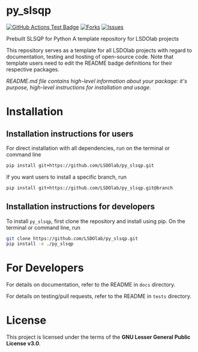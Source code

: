 # py_slsqp

<!---
[![Python](https://img.shields.io/pypi/pyversions/py_slsqp)](https://img.shields.io/pypi/pyversions/py_slsqp)
[![Pypi](https://img.shields.io/pypi/v/py_slsqp)](https://pypi.org/project/py_slsqp/)
[![Coveralls Badge][13]][14]
[![PyPI version][10]][11]
[![PyPI Monthly Downloads][12]][11]
-->

[![GitHub Actions Test Badge](https://github.com/LSDOlab/py_slsqp/actions/workflows/actions.yml/badge.svg)](https://github.com/py_slsqp/py_slsqp/actions)
[![Forks](https://img.shields.io/github/forks/LSDOlab/py_slsqp.svg)](https://github.com/LSDOlab/py_slsqp/network)
[![Issues](https://img.shields.io/github/issues/LSDOlab/py_slsqp.svg)](https://github.com/LSDOlab/py_slsqp/issues)

Prebuilt SLSQP for Python
A template repository for LSDOlab projects

This repository serves as a template for all LSDOlab projects with regard to documentation, testing and hosting of open-source code.
Note that template users need to edit the README badge definitions for their respective packages.

*README.md file contains high-level information about your package: it's purpose, high-level instructions for installation and usage.*

# Installation

## Installation instructions for users
For direct installation with all dependencies, run on the terminal or command line
```sh
pip install git+https://github.com/LSDOlab/py_slsqp.git
```
If you want users to install a specific branch, run
```sh
pip install git+https://github.com/LSDOlab/py_slsqp.git@branch
```

<!-- **Enabled by**: `packages=find_packages()` in the `setup.py` file. -->

## Installation instructions for developers
To install `py_slsqp`, first clone the repository and install using pip.
On the terminal or command line, run
```sh
git clone https://github.com/LSDOlab/py_slsqp.git
pip install -e ./py_slsqp
```

# For Developers
For details on documentation, refer to the README in `docs` directory.

For details on testing/pull requests, refer to the README in `tests` directory.

# License
This project is licensed under the terms of the **GNU Lesser General Public License v3.0**.
